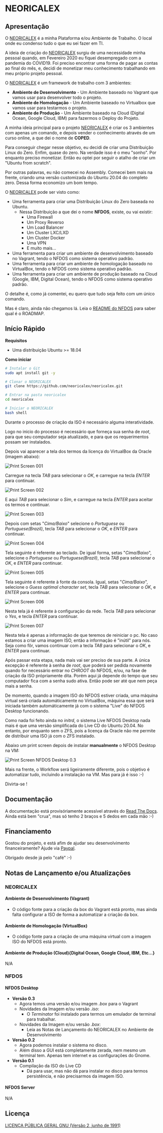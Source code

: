 # NEORICALEX

## Apresentação

O [NEORICALEX](https://neoricalex.com.br) é a minha Plataforma e/ou Ambiente de Trabalho. O local onde eu condenso tudo o que eu sei fazer em TI.

A ideia de criação do [NEORICALEX](https://neoricalex.com.br) surgiu de uma necessidade minha pessoal quando, em Fevereiro 2020 eu fiquei desempregado com a pandemia do COVID19. Foi preciso encontrar uma forma de pagar as contas ao final do mês, e, decidi de monetizar meu conhecimento trabalhando em meu próprio projeto pessoal.

O [NEORICALEX](https://neoricalex.com.br) é um framework de trabalho com 3 ambientes:
* **Ambiente de Desenvolvimento** - Um Ambiente baseado no Vagrant que vamos usar para desenvolver todo o projeto.
* **Ambiente de Homologação** - Um Ambiente baseado no Virtualbox que vamos usar para testarmos o projeto.
* **Ambiente de Produção** - Um Ambiente baseado na Cloud (Digital Ocean, Google Cloud, IBM) para fazermos o Deploy do Projeto.

A minha ideia principal para o projeto [NEORICALEX](https://neoricalex.com.br) é criar os 3 ambientes com apenas um comando, e depois vender o conhecimento através de um curso online, a que dei o nome de **COPED**.

Para conseguir chegar nesse objetivo, eu decidi de criar uma Distribuição Linux do Zero. Enfim, quase do zero. Na verdade isso é o meu "sonho". Por enquanto preciso monetizar. Então eu optei por seguir o atalho de criar um "Ubuntu from scratch".

Por outras palavras, eu não comecei no Assembly. Comecei bem mais na frente, criando uma versão customizada do Ubuntu 20.04 do completo zero. Dessa forma economizo um bom tempo.

O [NEORICALEX](https://neoricalex.com.br) pode ser visto como:

* Uma ferramenta para criar uma Distribuição Linux do Zero baseada no Ubuntu.
    * Nessa Distribuição a que dei o nome **NFDOS**, existe, ou vai existir:
        * Uma Firewall
        * Um Proxy Reverso
        * Um Load Balancer
        * Um Cluster LXC/LXD
        * Um Cluster Docker
        * Uma VPN
        * E muito mais...
* Uma ferramenta para criar um ambiente de desenvolvimento baseado no Vagrant, tendo o NFDOS como sistema operativo padrão.
* Uma ferramenta para criar um ambiente de homologação baseado no VirtualBox, tendo o NFDOS como sistema operativo padrão.
* Uma ferramenta para criar um ambiente de produção baseado na Cloud (Google, IBM, Digital Ocean), tendo o NFDOS como sistema operativo padrão.

O detalhe é, como já comentei, eu quero que tudo seja feito com um único comando.
    
Mas é claro, ainda não chegamos lá. Leia o [README do NFDOS](./dev/nfdos/iso/README.md) para saber qual é o ROADMAP.

## Início Rápido

**Requisitos**

* Uma distribuição Ubuntu >= 18.04

**Como iniciar**
```bash
# Instalar o Git
sudo apt install git -y

# Clonar o NEORICALEX
git clone https://github.com/neoricalex/neoricalex.git

# Entrar na pasta neoricalex
cd neoricalex

# Iniciar o NEORICALEX
bash shell
```
Durante o processo de criação da ISO é necessário alguma interatividade.

Logo no inicio do processo é necessário que forneça sua senha de *root*, para que seu computador seja atualizado, e para que os requerimentos possam ser instalados.

Depois vai aparecer a tela dos termos da licença do VirtualBox da Oracle (imagem abaixo):

![Print Screen 001](./docs/imagens/001.png)

Carregue na tecla *TAB* para selecionar o *OK*, e carregue na tecla *ENTER* para continuar.

![Print Screen 002](./docs/imagens/002.png)

E aqui *TAB* para selecionar o *Sim*, e carregue na tecla *ENTER* para aceitar os termos e continuar.

![Print Screen 003](./docs/imagens/003.png)

Depois com setas "*Cima/Baixo*" selecione o *Portuguese* ou *Portuguese(Brazil)*, tecla *TAB* para selecionar o *OK*, e *ENTER* para continuar.

![Print Screen 004](./docs/imagens/004.png)

Tela seguinte é referente ao teclado. De igual forma, setas "*Cima/Baixo*", selecione o *Portuguese* ou *Portuguese(Brazil)*, tecla *TAB* para selecionar o *OK*, e *ENTER* para continuar.

![Print Screen 005](./docs/imagens/005.png)

Tela seguinte é referente à fonte da consola. Igual, setas "*Cima/Baixo*", selecione o *Guess optimal character set*, tecla *TAB* para selecionar o *OK*, e *ENTER* para continuar.

![Print Screen 006](./docs/imagens/006.png)

Nesta tela já é referente à configuração da rede. Tecla *TAB* para selecionar o *Yes*, e tecla *ENTER* para continuar.

![Print Screen 007](./docs/imagens/007.png)

Nesta tela é apenas a informação de que teremos de reiniciar o pc. No caso estamos a criar uma imagem ISO, então a informação é "inútil" para nós. Seja como fôr, vamos continuar com a tecla *TAB* para selecionar o *OK*, e *ENTER* para continuar.

Após passar esta etapa, nada mais vai ser preciso de sua parte. A única excepção é referente à senha de *root*, que poderá ser pedida novamente quando for necessário entrar no *CHROOT* do NFDOS, e/ou, na fase de criação da ISO própriamente dita. Porém aqui já depende do tempo que seu computador fica com a senha sudo ativa. Então pode ser até que nem peça mais a senha.

De momento, quando a imagem ISO do NFDOS estiver criada, uma máquina virtual será criada automáticamente no VirtualBox, máquina essa que será iniciada também automáticamente já com o sistema "Live" do NFDOS Desktop funcionando.

Como nada foi feito ainda no *initrd*, o sistema Live NFDOS Desktop nada mais é que uma versão simplificada do Live CD do Ubuntu 20.04. No entanto, por enquanto sem o ZFS, pois a licença da Oracle não me permite de distribuir uma ISO já com o ZFS instalado.

Abaixo um print screen depois de instalar **manualmente** o NFDOS Desktop na VM:

![Print Screen NFDOS Desktop 0.3](./docs/imagens/nfdos-0.3.png)

Mais na frente, o Workflow será ligeiramente diferente, pois o objetivo é automatizar tudo, incluindo a instalação na VM. Mas para já é isso :-)

Divirta-se !

## Documentação

A documentação está provisóriamente acessível através do [Read The Docs](https://neoricalex.readthedocs.io). Ainda está bem "crua", mas só tenho 2 braços e 5 dedos em cada mão :-)

## Financiamento

Gostou do projeto, e está afim de ajudar seu desenvolvimento financeiramente?
Ajude via [Paypal](https://www.paypal.me/AleexFL).

Obrigado desde já pelo "café" :-)

## Notas de Lançamento e/ou Atualizações

### NEORICALEX

#### Ambiente de Desenvolvimento (Vagrant)
* O código fonte para a criação da box do Vagrant está pronto, mas ainda falta configurar a ISO de forma a automatizar a criação da box.

#### Ambiente de Homologação (VirtualBox)
* O código fonte para a criação de uma máquina virtual com a imagem ISO do NFDOS está pronto.

#### Ambiente de Produção (Cloud){Digital Ocean, Google Cloud, IBM, Etc...}
N/A

### NFDOS

#### NFDOS Desktop
* **Versão 0.3**
    * Agora temos uma versão e/ou imagem *.box* para o Vagrant
    * Novidades da Imagem e/ou versão *.iso*:
        * O *Terminator* foi instalado para termos um emulador de terminal para trabalhar.
    * Novidades da Imagem e/ou versão *.box*:
        * Leia as Notas de Lançamento do NEORICALEX no Ambiente de Desenvolvimento
* **Versão 0.2**
    * Agora podemos instalar o sistema no disco.
    * Além disso a GUI está completamente zerada, nem mesmo um terminal tem. Apenas tem internet e as configurações do Gnome.
* **Versão 0.1**
    * Compilação da ISO do Live CD
        * Dá para usar, mas não dá para instalar no disco para termos persistência, e não precisarmos da imagem ISO.
#### NFDOS Server
N/A

## Licença

[LICENÇA PÚBLICA GERAL GNU (Versão 2, junho de 1991)](./LICENSE)
